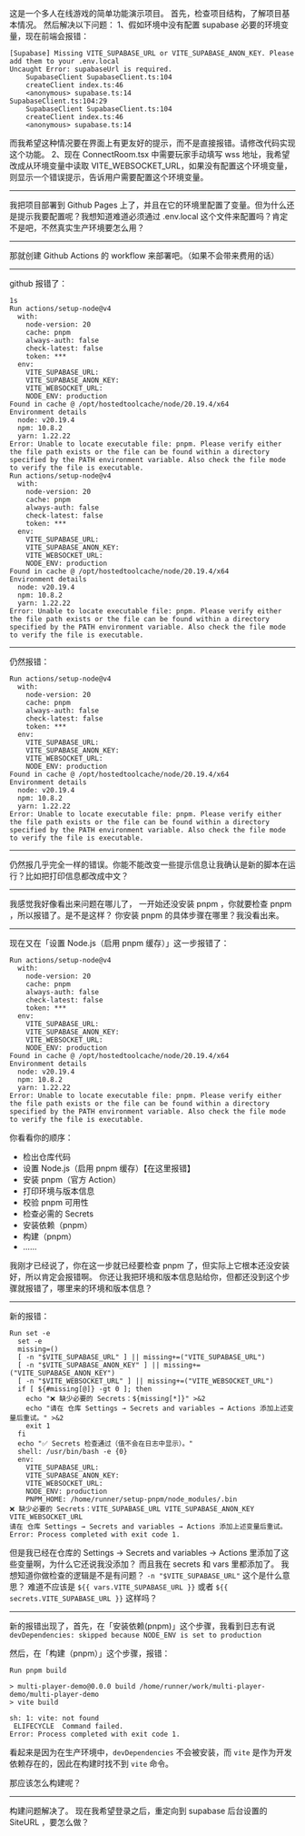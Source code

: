 这是一个多人在线游戏的简单功能演示项目。
首先，检查项目结构，了解项目基本情况。
然后解决以下问题：
1、假如环境中没有配置 supabase 必要的环境变量，现在前端会报错：
```
[Supabase] Missing VITE_SUPABASE_URL or VITE_SUPABASE_ANON_KEY. Please add them to your .env.local
Uncaught Error: supabaseUrl is required.
    SupabaseClient SupabaseClient.ts:104
    createClient index.ts:46
    <anonymous> supabase.ts:14
SupabaseClient.ts:104:29
    SupabaseClient SupabaseClient.ts:104
    createClient index.ts:46
    <anonymous> supabase.ts:14
```
而我希望这种情况要在界面上有更友好的提示，而不是直接报错。请修改代码实现这个功能。
2、现在 ConnectRoom.tsx 中需要玩家手动填写 wss 地址，我希望改成从环境变量中读取 VITE_WEBSOCKET_URL，如果没有配置这个环境变量，则显示一个错误提示，告诉用户需要配置这个环境变量。

---

我把项目部署到 Github Pages 上了，并且在它的环境里配置了变量。但为什么还是提示我要配置呢？我想知道难道必须通过 .env.local 这个文件来配置吗？肯定不是吧，不然真实生产环境要怎么用？

---

那就创建 Github Actions 的 workflow 来部署吧。（如果不会带来费用的话）

---

github 报错了：
```
1s
Run actions/setup-node@v4
  with:
    node-version: 20
    cache: pnpm
    always-auth: false
    check-latest: false
    token: ***
  env:
    VITE_SUPABASE_URL: 
    VITE_SUPABASE_ANON_KEY: 
    VITE_WEBSOCKET_URL: 
    NODE_ENV: production
Found in cache @ /opt/hostedtoolcache/node/20.19.4/x64
Environment details
  node: v20.19.4
  npm: 10.8.2
  yarn: 1.22.22
Error: Unable to locate executable file: pnpm. Please verify either the file path exists or the file can be found within a directory specified by the PATH environment variable. Also check the file mode to verify the file is executable.
Run actions/setup-node@v4
  with:
    node-version: 20
    cache: pnpm
    always-auth: false
    check-latest: false
    token: ***
  env:
    VITE_SUPABASE_URL: 
    VITE_SUPABASE_ANON_KEY: 
    VITE_WEBSOCKET_URL: 
    NODE_ENV: production
Found in cache @ /opt/hostedtoolcache/node/20.19.4/x64
Environment details
  node: v20.19.4
  npm: 10.8.2
  yarn: 1.22.22
Error: Unable to locate executable file: pnpm. Please verify either the file path exists or the file can be found within a directory specified by the PATH environment variable. Also check the file mode to verify the file is executable.
```

---

仍然报错：

```
Run actions/setup-node@v4
  with:
    node-version: 20
    cache: pnpm
    always-auth: false
    check-latest: false
    token: ***
  env:
    VITE_SUPABASE_URL: 
    VITE_SUPABASE_ANON_KEY: 
    VITE_WEBSOCKET_URL: 
    NODE_ENV: production
Found in cache @ /opt/hostedtoolcache/node/20.19.4/x64
Environment details
  node: v20.19.4
  npm: 10.8.2
  yarn: 1.22.22
Error: Unable to locate executable file: pnpm. Please verify either the file path exists or the file can be found within a directory specified by the PATH environment variable. Also check the file mode to verify the file is executable.
```

---

仍然报几乎完全一样的错误。你能不能改变一些提示信息让我确认是新的脚本在运行？比如把打印信息都改成中文？

---

我感觉我好像看出来问题在哪儿了，
一开始还没安装 pnpm ，你就要检查 pnpm ，所以报错了。是不是这样？
你安装 pnpm 的具体步骤在哪里？我没看出来。

---

现在又在「设置 Node.js（启用 pnpm 缓存）」这一步报错了：

```
Run actions/setup-node@v4
  with:
    node-version: 20
    cache: pnpm
    always-auth: false
    check-latest: false
    token: ***
  env:
    VITE_SUPABASE_URL: 
    VITE_SUPABASE_ANON_KEY: 
    VITE_WEBSOCKET_URL: 
    NODE_ENV: production
Found in cache @ /opt/hostedtoolcache/node/20.19.4/x64
Environment details
  node: v20.19.4
  npm: 10.8.2
  yarn: 1.22.22
Error: Unable to locate executable file: pnpm. Please verify either the file path exists or the file can be found within a directory specified by the PATH environment variable. Also check the file mode to verify the file is executable.
```

你看看你的顺序：
- 检出仓库代码
- 设置 Node.js（启用 pnpm 缓存）【在这里报错】
- 安装 pnpm（官方 Action）
- 打印环境与版本信息
- 校验 pnpm 可用性
- 检查必需的 Secrets
- 安装依赖（pnpm）
- 构建（pnpm）
- ……

我刚才已经说了，你在这一步就已经要检查 pnpm 了，但实际上它根本还没安装好，所以肯定会报错啊。
你还让我把环境和版本信息贴给你，但都还没到这个步骤就报错了，哪里来的环境和版本信息？

---

新的报错：

```
Run set -e
  set -e
  missing=()
  [ -n "$VITE_SUPABASE_URL" ] || missing+=("VITE_SUPABASE_URL")
  [ -n "$VITE_SUPABASE_ANON_KEY" ] || missing+=("VITE_SUPABASE_ANON_KEY")
  [ -n "$VITE_WEBSOCKET_URL" ] || missing+=("VITE_WEBSOCKET_URL")
  if [ ${#missing[@]} -gt 0 ]; then
    echo "❌ 缺少必要的 Secrets：${missing[*]}" >&2
    echo "请在 仓库 Settings → Secrets and variables → Actions 添加上述变量后重试。" >&2
    exit 1
  fi
  echo "✅ Secrets 检查通过（值不会在日志中显示）。"
  shell: /usr/bin/bash -e {0}
  env:
    VITE_SUPABASE_URL: 
    VITE_SUPABASE_ANON_KEY: 
    VITE_WEBSOCKET_URL: 
    NODE_ENV: production
    PNPM_HOME: /home/runner/setup-pnpm/node_modules/.bin
❌ 缺少必要的 Secrets：VITE_SUPABASE_URL VITE_SUPABASE_ANON_KEY VITE_WEBSOCKET_URL
请在 仓库 Settings → Secrets and variables → Actions 添加上述变量后重试。
Error: Process completed with exit code 1.
```

但是我已经在仓库的 Settings → Secrets and variables → Actions 里添加了这些变量啊，为什么它还说我没添加？
而且我在 secrets 和 vars 里都添加了。
我想知道你做检查的逻辑是不是有问题？
`-n "$VITE_SUPABASE_URL"` 这个是什么意思？
难道不应该是 `${{ vars.VITE_SUPABASE_URL }}` 或者 `${{ secrets.VITE_SUPABASE_URL }}` 这样吗？

---

新的报错出现了，首先，在「安装依赖(pnpm)」这个步骤，我看到日志有说 `devDependencies: skipped because NODE_ENV is set to production`

然后，在「构建（pnpm）」这个步骤，报错：

```
Run pnpm build

> multi-player-demo@0.0.0 build /home/runner/work/multi-player-demo/multi-player-demo
> vite build

sh: 1: vite: not found
 ELIFECYCLE  Command failed.
Error: Process completed with exit code 1.
```

看起来是因为在生产环境中，`devDependencies` 不会被安装，而 `vite` 是作为开发依赖存在的，因此在构建时找不到 `vite` 命令。

那应该怎么构建呢？

---

构建问题解决了。
现在我希望登录之后，重定向到 supabase 后台设置的 SiteURL ，要怎么做？



